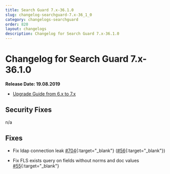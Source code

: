 ```yaml
---
title: Search Guard 7.x-36.1.0
slug: changelog-searchguard-7.x-36_1_0
category: changelogs-searchguard
order: 820
layout: changelogs
description: Changelog for Search Guard 7.x-36.1.0
---
```


<!--- Copyright 2020 floragunn GmbH -->

# Changelog for Search Guard 7.x-36.1.0

**Release Date: 19.08.2019**

* [Upgrade Guide from 6.x to 7.x](../_docs_installation/installation_upgrading_6_7.md)

## Security Fixes 

n/a
  
## Fixes

* Fix ldap connection leak [#704](https://github.com/floragunncom/search-guard/issues/704){:target="_blank"} ([#56](https://github.com/floragunncom/search-guard-enterprise-modules/pull/56){:target="_blank"})

* Fix FLS exists query on fields without norms and doc values [#55](https://github.com/floragunncom/search-guard-enterprise-modules/pull/55){:target="_blank"}